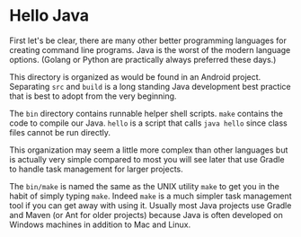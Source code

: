 # Hello Java

First let's be clear, there are many other better programming
languages for creating command line programs. Java is the worst of
the modern language options. (Golang or Python are practically
always preferred these days.)

This directory is organized as would be found in an Android project.
Separating `src` and `build` is a long standing Java development
best practice that is best to adopt from the very beginning.

The `bin` directory contains runnable helper shell scripts. `make`
contains the code to compile our Java. `hello` is a script that
calls `java hello` since class files cannot be run directly.

This organization may seem a little more complex than other languages
but is actually very simple compared to most you will see later
that use Gradle to handle task management for larger projects.

The `bin/make` is named the same as the UNIX utility `make` to get
you in the habit of simply typing `make`. Indeed `make` is a much
simpler task management tool if you can get away with using it.
Usually most Java projects use Gradle and Maven (or Ant for older
projects) because Java is often developed on Windows machines in
addition to Mac and Linux.

